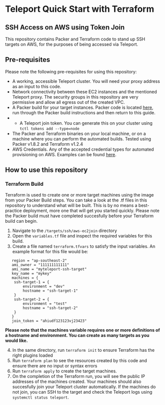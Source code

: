 # Teleport Quick Start with Terraform
## SSH Access on AWS using Token Join

This repository contains Packer and Terraform code to stand up SSH targets on AWS, for the purposes of being accessed via Teleport. 

## Pre-requisites
Please note the following pre-requisites for using this repository:
- A working, accessible Teleport cluster. You will need your proxy address as an input to this code. 
- Network connectivity between these EC2 instances and the mentioned Teleport proxy. The security groups in this repository are very permissive and allow all egress out of the created VPC. 
- A Packer build for your target instances. Packer code is located [here](https://github.com/dgkirkwood/teleport-terraform-quickstart/tree/main/teleport_targets/ssh/aws-ec2join), run through the Packer build instructions and then return to this guide. 
- - A Teleport join token. You can generate this on your cluster using `tctl tokens add --type=node`
- The Packer and Terraform binaries on your local machine, or on a machine where you can perform the automated builds. Tested using Packer v1.8.2 and Terraform v1.2.4
- AWS Credentials. Any of the accepted credential types for automated provisioning on AWS. Examples can be found [here](https://registry.terraform.io/providers/hashicorp/aws/latest/docs).

## How to use this repository

### Terraform Build
Terraform is used to create one or more target machines using the image from your Packer Build steps. You can take a look at the .tf files in this repository to understand what will be built. This is by no means a best-practice deployment, more one that will get you started quickly. Please note the Packer build must have completed succesfully before your Terraform build can begin.

1. Navigate to the `/targets/ssh/aws-ec2join` directory
2. Open the `variables.tf` file and inspect the required variables for this build.
3. Create a file named `terraform.tfvars` to satisfy the input variables. An example format for this file would be: 

```
   region = "ap-southeast-2"
   ami_owner = "111111111111"
   ami_name = "myteleport-ssh-target"
   key_name = "mykey"
   machines = {
    ssh-target-1 = {
        environment = "dev"
        hostname = "ssh-target-1"
    }
    ssh-target-2 = {
        environment = "test"
        hostname = "ssh-target-2"
    }
   }
   join_token = "ahiudf123123vj23423"
```
**Please note that the machines variable requires one or more definitions of a hostname and environment. You can create as many targets as you would like.**

4. In the same directory, run `terraform init` to ensure Terraform has the right plugins loaded
5. Run `terraform plan` to see the resources created by this code and ensure there are no input or syntax errors
6. Run `terraform apply` to create the target machines. 
7. On the completion of the Terraform run, you will see the public IP addresses of the machines created. Your machines should also succesfully join your Teleport cluster automatically. If the machines do not join, you can SSH to the target and check the Teleport logs using `systemctl status teleport`. 
